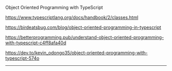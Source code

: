 Object Oriented Programming with TypeScript

https://www.typescriptlang.org/docs/handbook/2/classes.html

https://birdeatsbug.com/blog/object-oriented-programming-in-typescript

https://betterprogramming.pub/understand-object-oriented-programming-with-typescript-c4ff8afa40d

https://dev.to/kevin_odongo35/object-oriented-programming-with-typescript-574o





_________________________________________________________________________
